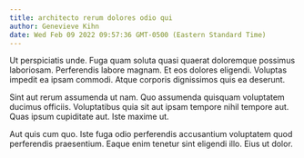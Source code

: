 ```yaml
---
title: architecto rerum dolores odio qui
author: Genevieve Kihn
date: Wed Feb 09 2022 09:57:36 GMT-0500 (Eastern Standard Time)
---
```

Ut perspiciatis unde. Fuga quam soluta quasi quaerat doloremque possimus laboriosam. Perferendis labore magnam. Et eos dolores eligendi. Voluptas impedit ea ipsam commodi. Atque corporis dignissimos quis ea deserunt.

 Sint aut rerum assumenda ut nam. Quo assumenda quisquam voluptatem ducimus officiis. Voluptatibus quia sit aut ipsam tempore nihil tempore aut. Quas ipsum cupiditate aut. Iste maxime ut.

 Aut quis cum quo. Iste fuga odio perferendis accusantium voluptatem quod perferendis praesentium. Eaque enim tenetur sint eligendi illo. Eius ut dolor.